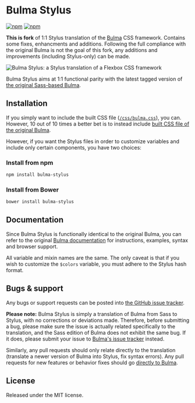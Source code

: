 # Bulma Stylus

[![npm](https://img.shields.io/npm/v/bulma-stylus.svg)](https://www.npmjs.com/package/bulma-stylus)
[![npm](https://img.shields.io/npm/dm/bulma-stylus.svg)](https://www.npmjs.com/package/bulma-stylus)

**This is fork** of 1:1 Stylus translation of the [Bulma](http://bulma.io) CSS framework. Contains some fixes, enhancments and additions. Following the full compliance with the original Bulma is not the goal of this fork, any additions and improvements (including Stylus-only) can be made.

![Bulma Stylus: a Stylus translation of a Flexbox CSS framework](http://i.imgur.com/CemfgQf.png)

Bulma Stylus aims at 1:1 functional parity with the latest tagged version of [the original Sass-based Bulma](https://github.com/jgthms/bulma).

## Installation

If you simply want to include the built CSS file ([`/css/bulma.css`](https://github.com/groenroos/bulma-stylus/blob/master/css/bulma.css)), you can. However, 10 out of 10 times a better bet is to instead include [built CSS file of the original Bulma](https://github.com/jgthms/bulma/blob/master/css/bulma.css).

However, if you want the Stylus files in order to customize variables and include only certain components, you have two choices:

### Install from npm

```sh
npm install bulma-stylus
```

### Install from Bower

```sh
bower install bulma-stylus
```

## Documentation

Since Bulma Stylus is functionally identical to the original Bulma, you can refer to the original [Bulma documentation](http://bulma.io/documentation/overview/start/) for instructions, examples, syntax and browser support.

All variable and mixin names are the same. The only caveat is that if you wish to customize the `$colors` variable, you must adhere to the Stylus hash format.

## Bugs & support

Any bugs or support requests can be posted into [the GitHub issue tracker](https://github.com/groenroos/bulma-stylus/issues).

**Please note:** Bulma Stylus is simply a translation of Bulma from Sass to Stylus, with no corrections or deviations made. Therefore, before submitting a bug, please make sure the issue is actually related specifically to the translation, and the Sass edition of Bulma does not exhibit the same bug. If it does, please submit your issue to [Bulma's issue tracker](https://github.com/jgthms/bulma/issues) instead.

Similarly, any pull requests should only relate directly to the translation (translate a newer version of Bulma into Stylus, fix syntax errors). Any pull requests for new features or behavior fixes should go [directly to Bulma](https://github.com/jgthms/bulma/pulls).

## License

Released under the MIT license.
